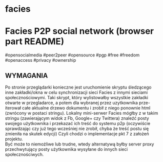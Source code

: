 # facies

Facies P2P social network (browser part README)
================================================================
#opensocialmedia #peer2peer #opensource #pgp #free #freedom #openaccess #privacy #ownership

WYMAGANIA
---------
Po stronie przeglądarki konieczne jest uruchomienie skryptu śledzącego inne zakładki/okna 
w celu synchronizacji sieci Facies z innymi sieciami społecznościowymi.
Taki skrypt, który wylistowałby wszystkie zakładki otwarte w przegladarce, a potem dla wybranej przez uzytkownika 
prze-iterował całe aktualne drzewo dokumentu i zrobił z niego ponownie html (zwrócony w postaci stringu).
Lokalny mini-serwer Facies mógłby z w takim stringu (zawierającym widok z Fb, Google+ czy Twittera) 
znaleźć posty swojego użytkownika i przekazać ich treść do systemu p2p 
(oczywiście sprawdzając czy już tego wcześniej nie zrobił, chyba że treść postu się zmieniła na skutek edycji)
Czyli chodzi o implementacje pkt 7 z założeń projektu.  
Być może to niemożliwe lub trudne, wtedy alternatywą byłby server proxy przechwytujący posty użytkownika wysyłane do innych sieci społecznościwych.
